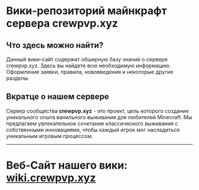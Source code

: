 # Вики-репозиторий майнкрафт сервера crewpvp.xyz

## Что здесь можно найти?
Данный вики-сайт содержит обширную базу знаний о сервере crewpvp.xyz. Здесь вы найдете всю необходимую информацию. Оформление заявки, правила, нововведения и некоторые другие разделы.

## Вкратце о нашем сервере
Сервер сообщества **crewpvp.xyz** - это проект, цель которого создание уникального опыта ванильного выживания для любителей Minecraft. Мы предлагаем увлекательное сочетание классического выживания с собственными инновациями, чтобы каждый игрок мог насладиться уникальным игровым процессом.

---

# Веб-Сайт нашего вики: [wiki.crewpvp.xyz](https://wiki.crewpvp.xyz)
